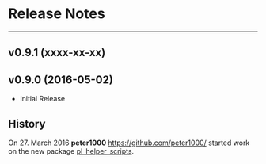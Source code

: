 # Release Notes


---


## v0.9.1 (xxxx-xx-xx)


## v0.9.0 (2016-05-02)

* Initial Release


## History

On 27. March 2016 **peter1000** <https://github.com/peter1000/> started work on the new package
[pl_helper_scripts](https://github.com/P-Linux/pl_helper_scripts).
